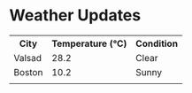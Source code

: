 # Weather Updates

<!-- WEATHER-UPDATE-START -->
<table><tr><th>City</th><th>Temperature (°C)</th><th>Condition</th></tr><tr><td>Valsad</td><td>28.2</td><td>Clear</td></tr><tr><td>Boston</td><td>10.2</td><td>Sunny</td></tr><tr><td></td><td></td><td></td></tr></table>
<!-- WEATHER-UPDATE-END -->

